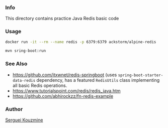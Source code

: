 ### Info

This directory contains practice Java Redis basic code
### Usage
```sh
docker run -it --rm --name redis -p 6379:6379 ackstorm/alpine-redis
```
```sh
mvn sring-boot:run
```
### See Also

  * https://github.com/itxwnet/redis-springboot (uses `spring-boot-starter-data-redis` dependency, has a featured `RedisUtils` class implementing all basic Redis operations.
  * https://www.tutorialspoint.com/redis/redis_java.htm
  * https://github.com/abhirockzz/fn-redis-example

### Author
[Serguei Kouzmine](kouzmine_serguei@yahoo.com)
